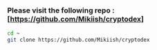 ### Please visit the following repo : [https://github.com/Mikiish/cryptodex]

```bash
cd ~
git clone https://github.com/Mikiish/cryptodex
```
